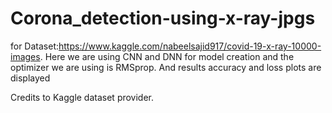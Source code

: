 # Corona_detection-using-x-ray-jpgs
for Dataset:https://www.kaggle.com/nabeelsajid917/covid-19-x-ray-10000-images.
Here we are using CNN and DNN for model creation and the optimizer we are using is RMSprop.
And results accuracy and loss plots are displayed


Credits to Kaggle dataset provider.
